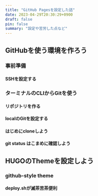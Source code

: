 ```yaml
---
title: "GitHub Pagesを設定した話"
date: 2023-04-29T20:30:29+0900
draft: false
pin: false
summary: "設定や苦労した点など"
---
```

## GitHubを使う環境を作ろう
### 事前準備
#### SSHを設定する

### ターミナルのCLIからGitを使う
#### リポジトリを作る
#### localのGitを設定する
#### はじめにcloneしよう

#### git status はこまめに確認しよう



## HUGOのThemeを設定しよう
### github-style theme
#### deploy.shが滅茶苦茶便利
